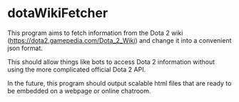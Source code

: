 # dotaWikiFetcher

This program aims to fetch information from the Dota 2 wiki (https://dota2.gamepedia.com/Dota_2_Wiki) 
and change it into a convenient json format.

This should allow things like bots to access Dota 2 information without using the more complicated official
Dota 2 API.

In the future, this program should output scalable html files that are ready to be embedded on a webpage or 
online chatroom.
